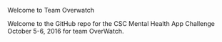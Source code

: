 Welcome to Team Overwatch

Welcome to the GitHub repo for the CSC Mental Health App Challenge October 5-6, 2016 for team OverWatch.
